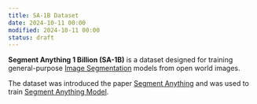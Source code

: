 ```yaml
---
title: SA-1B Dataset
date: 2024-10-11 00:00
modified: 2024-10-11 00:00
status: draft
---
```


**Segment Anything 1 Billion (SA-1B)** is a dataset designed for training general-purpose [Image Segmentation](image-segmentation.md) models from open world images.

The dataset was introduced the paper [Segment Anything](../reference/papers/segment-anything.md) and was used to train [Segment Anything Model](segment-anything-model.md).